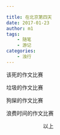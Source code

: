 ```yaml
---

title: 在北京第四天
date: 2017-01-23
author: m1
tags:
    - 随笔
    - 游记
categories:
    - 浊行
---
```

该死的作文比赛

垃圾的作文比赛

狗屎的作文比赛

浪费时间的作文比赛

　　　　　　　以上

